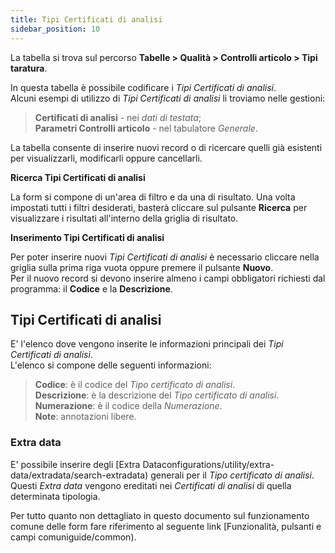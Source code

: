 ```yaml
---
title: Tipi Certificati di analisi
sidebar_position: 10
---
```


La tabella si trova sul percorso **Tabelle > Qualità > Controlli articolo > Tipi taratura**.

In questa tabella è possibile codificare i *Tipi Certificati di analisi*.   
Alcuni esempi di utilizzo di *Tipi Certificati di analisi* li troviamo nelle gestioni:
> **Certificati di analisi** - nei *dati di testata*;   
> **Parametri Controlli articolo** - nel tabulatore *Generale*.

La tabella consente di inserire nuovi record o di ricercare quelli già esistenti per visualizzarli, modificarli oppure cancellarli.

**Ricerca Tipi Certificati di analisi**

La form si compone di un'area di filtro e da una di risultato. Una volta impostati tutti i filtri desiderati, basterà cliccare sul pulsante **Ricerca** per visualizzare i risultati all'interno della griglia di risultato.

**Inserimento Tipi Certificati di analisi**

Per poter inserire nuovi *Tipi Certificati di analisi* è necessario cliccare nella griglia sulla prima riga vuota oppure premere il pulsante **Nuovo**.   
Per il nuovo record si devono inserire almeno i campi obbligatori richiesti dal programma: il **Codice** e la **Descrizione**.

## Tipi Certificati di analisi

E' l'elenco dove vengono inserite le informazioni principali dei *Tipi Certificati di analisi*.   
L'elenco si compone delle seguenti informazioni:   
> **Codice**: è il codice del *Tipo certificato di analisi*.   
> **Descrizione**: è la descrizione del *Tipo certificato di analisi*.   
> **Numerazione**: è il codice della *Numerazione*.   
> **Note**: annotazioni libere.

### Extra data

E' possibile inserire degli [Extra Dataconfigurations/utility/extra-data/extradata/search-extradata) generali per il *Tipo certificato di analisi*.   
Questi *Extra data* vengono ereditati nei *Certificati di analisi* di quella determinata tipologia.   

Per tutto quanto non dettagliato in questo documento sul funzionamento comune delle form fare riferimento al seguente link [Funzionalità, pulsanti e campi comuniguide/common).